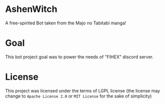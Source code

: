 # AshenWitch
A free-spirited Bot taken from the Majo no Tabitabi manga!

# Goal
This bot project goal was to power the needs of "FIHEX" discord server.

# License
This project was licensed under the terms of LGPL license (the license may change to `Apache License 2.0` or `MIT License` for the sake of simplicity)
